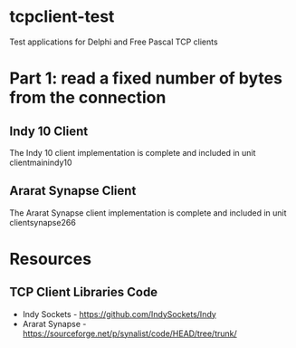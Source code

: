 # tcpclient-test
Test applications for Delphi and Free Pascal TCP clients

# Part 1: read a fixed number of bytes from the connection

## Indy 10 Client

The Indy 10 client implementation is complete and included in unit clientmainindy10

## Ararat Synapse Client

The Ararat Synapse client implementation is complete and included in unit clientsynapse266

# Resources
## TCP Client Libraries Code

* Indy Sockets - https://github.com/IndySockets/Indy
* Ararat Synapse - https://sourceforge.net/p/synalist/code/HEAD/tree/trunk/


